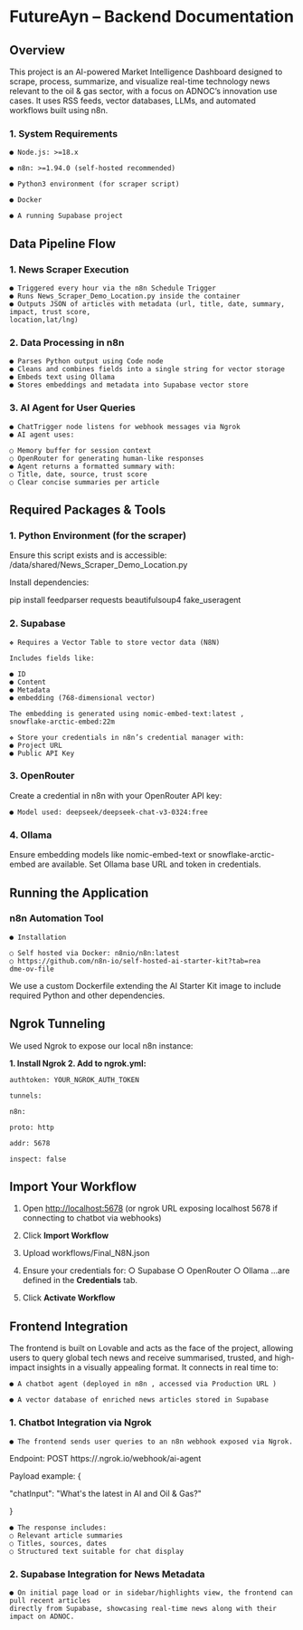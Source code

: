 # FutureAyn – Backend Documentation 

## Overview

This project is an AI-powered Market Intelligence Dashboard designed to scrape, process,
summarize, and visualize real-time technology news relevant to the oil & gas sector, with a
focus on ADNOC’s innovation use cases. It uses RSS feeds, vector databases, LLMs, and
automated workflows built using n8n.

### 1. System Requirements

```
● Node.js: >=18.x
```
```
● n8n: >=1.94.0 (self-hosted recommended)
```
```
● Python3 environment (for scraper script)
```
```
● Docker
```
```
● A running Supabase project
```
## Data Pipeline Flow

### 1. News Scraper Execution

```
● Triggered every hour via the n8n Schedule Trigger
● Runs News_Scraper_Demo_Location.py inside the container
● Outputs JSON of articles with metadata (url, title, date, summary, impact, trust score,
location,lat/lng)
```
### 2. Data Processing in n8n

```
● Parses Python output using Code node
● Cleans and combines fields into a single string for vector storage
● Embeds text using Ollama
● Stores embeddings and metadata into Supabase vector store
```
### 3. AI Agent for User Queries

```
● ChatTrigger node listens for webhook messages via Ngrok
● AI agent uses:
```

```
○ Memory buffer for session context
○ OpenRouter for generating human-like responses
● Agent returns a formatted summary with:
○ Title, date, source, trust score
○ Clear concise summaries per article
```
## Required Packages & Tools

### 1. Python Environment (for the scraper)

Ensure this script exists and is accessible:
/data/shared/News_Scraper_Demo_Location.py

Install dependencies:

pip install feedparser requests beautifulsoup4 fake_useragent

### 2. Supabase

```
❖ Requires a Vector Table to store vector data (N8N)
```
```
Includes fields like:
```
```
● ID
● Content
● Metadata
● embedding (768-dimensional vector)
```
```
The embedding is generated using nomic-embed-text:latest ,
snowflake-arctic-embed:22m
```
```
❖ Store your credentials in n8n’s credential manager with:
● Project URL
● Public API Key
```
### 3. OpenRouter

Create a credential in n8n with your OpenRouter API key:

```
● Model used: deepseek/deepseek-chat-v3-0324:free
```

### 4. Ollama

Ensure embedding models like nomic-embed-text or snowflake-arctic-embed are
available. Set Ollama base URL and token in credentials.

## Running the Application

### n8n Automation Tool

```
● Installation
```
```
○ Self hosted via Docker: n8nio/n8n:latest
○ https://github.com/n8n-io/self-hosted-ai-starter-kit?tab=rea
dme-ov-file
```
We use a custom Dockerfile extending the AI Starter Kit image to include required Python and
other dependencies.

## Ngrok Tunneling

We used Ngrok to expose our local n8n instance:

**1. Install Ngrok
2. Add to ngrok.yml:**

```
authtoken: YOUR_NGROK_AUTH_TOKEN
```
```
tunnels:
```
```
n8n:
```
```
proto: http
```
```
addr: 5678
```
```
inspect: false
```
## Import Your Workflow

1. Open [http://localhost:5678](http://localhost:5678) (or ngrok URL exposing localhost 5678
    if connecting to chatbot via webhooks)
2. Click **Import Workflow**


3. Upload workflows/Final_N8N.json
4. Ensure your credentials for:
    ○ Supabase
    ○ OpenRouter
    ○ Ollama
       ...are defined in the **Credentials** tab.
5. Click **Activate Workflow**

## Frontend Integration

The frontend is built on Lovable and acts as the face of the project, allowing users to query
global tech news and receive summarised, trusted, and high-impact insights in a visually
appealing format. It connects in real time to:

```
● A chatbot agent (deployed in n8n , accessed via Production URL )
```
```
● A vector database of enriched news articles stored in Supabase
```
### 1. Chatbot Integration via Ngrok

```
● The frontend sends user queries to an n8n webhook exposed via Ngrok.
```
Endpoint:
POST https://<ngrok-id>.ngrok.io/webhook/ai-agent

Payload example:
{

"chatInput": "What's the latest in AI and Oil & Gas?"

}

```
● The response includes:
○ Relevant article summaries
○ Titles, sources, dates
○ Structured text suitable for chat display
```
### 2. Supabase Integration for News Metadata

```
● On initial page load or in sidebar/highlights view, the frontend can pull recent articles
directly from Supabase, showcasing real-time news along with their impact on ADNOC.
```

